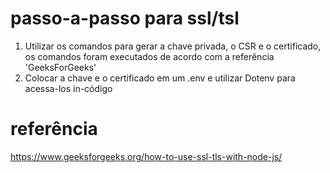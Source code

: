 # passo-a-passo para ssl/tsl

1. Utilizar os comandos para gerar a chave privada, o CSR e o certificado, os comandos foram executados de acordo com a referência 'GeeksForGeeks'
2. Colocar a chave e o certificado em um .env e utilizar Dotenv para acessa-los in-código

# referência

<https://www.geeksforgeeks.org/how-to-use-ssl-tls-with-node-js/>
